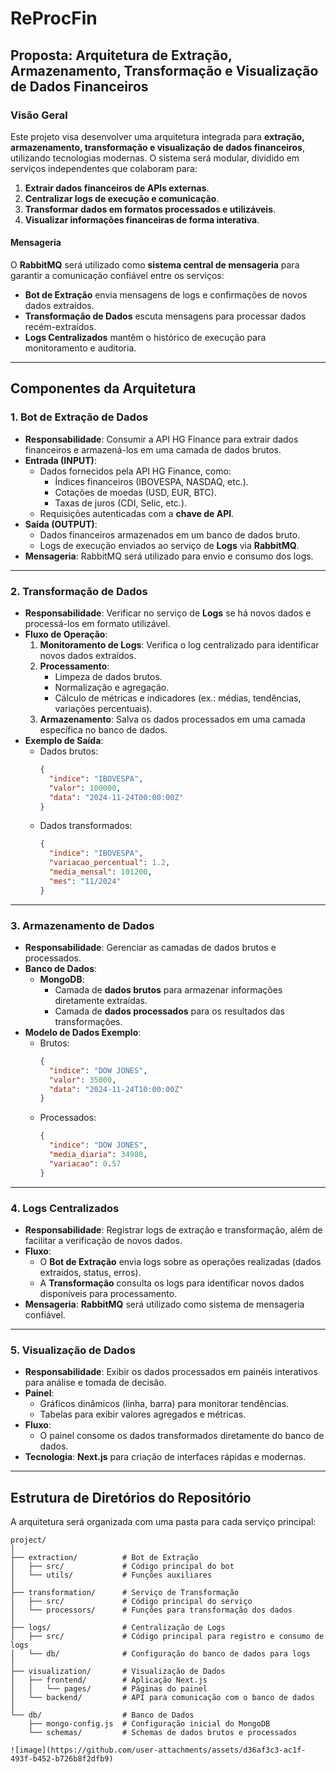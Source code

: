 # ReProcFin

## Proposta: Arquitetura de Extração, Armazenamento, Transformação e Visualização de Dados Financeiros

### Visão Geral
Este projeto visa desenvolver uma arquitetura integrada para **extração, armazenamento, transformação e visualização de dados financeiros**, utilizando tecnologias modernas. O sistema será modular, dividido em serviços independentes que colaboram para:

1. **Extrair dados financeiros de APIs externas**.
2. **Centralizar logs de execução e comunicação**.
3. **Transformar dados em formatos processados e utilizáveis**.
4. **Visualizar informações financeiras de forma interativa**.

#### Mensageria
O **RabbitMQ** será utilizado como **sistema central de mensageria** para garantir a comunicação confiável entre os serviços:
- **Bot de Extração** envia mensagens de logs e confirmações de novos dados extraídos.
- **Transformação de Dados** escuta mensagens para processar dados recém-extraídos.
- **Logs Centralizados** mantêm o histórico de execução para monitoramento e auditoria.

---

## Componentes da Arquitetura

### 1. **Bot de Extração de Dados**
- **Responsabilidade**: Consumir a API HG Finance para extrair dados financeiros e armazená-los em uma camada de dados brutos.
- **Entrada (INPUT)**:
  - Dados fornecidos pela API HG Finance, como:
    - Índices financeiros (IBOVESPA, NASDAQ, etc.).
    - Cotações de moedas (USD, EUR, BTC).
    - Taxas de juros (CDI, Selic, etc.).
  - Requisições autenticadas com a **chave de API**.
- **Saída (OUTPUT)**:
  - Dados financeiros armazenados em um banco de dados bruto.
  - Logs de execução enviados ao serviço de **Logs** via **RabbitMQ**.
- **Mensageria**: RabbitMQ será utilizado para envio e consumo dos logs.

---

### 2. **Transformação de Dados**
- **Responsabilidade**: Verificar no serviço de **Logs** se há novos dados e processá-los em formato utilizável.
- **Fluxo de Operação**:
  1. **Monitoramento de Logs**: Verifica o log centralizado para identificar novos dados extraídos.
  2. **Processamento**:
     - Limpeza de dados brutos.
     - Normalização e agregação.
     - Cálculo de métricas e indicadores (ex.: médias, tendências, variações percentuais).
  3. **Armazenamento**: Salva os dados processados em uma camada específica no banco de dados.
- **Exemplo de Saída**:
  - Dados brutos:
    ```json
    {
      "indice": "IBOVESPA",
      "valor": 100000,
      "data": "2024-11-24T00:00:00Z"
    }
    ```
  - Dados transformados:
    ```json
    {
      "indice": "IBOVESPA",
      "variacao_percentual": 1.2,
      "media_mensal": 101200,
      "mes": "11/2024"
    }
    ```

---

### 3. **Armazenamento de Dados**
- **Responsabilidade**: Gerenciar as camadas de dados brutos e processados.
- **Banco de Dados**:
  - **MongoDB**:
    - Camada de **dados brutos** para armazenar informações diretamente extraídas.
    - Camada de **dados processados** para os resultados das transformações.
- **Modelo de Dados Exemplo**:
  - Brutos:
    ```json
    {
      "indice": "DOW JONES",
      "valor": 35000,
      "data": "2024-11-24T10:00:00Z"
    }
    ```
  - Processados:
    ```json
    {
      "indice": "DOW JONES",
      "media_diaria": 34980,
      "variacao": 0.57
    }
    ```

---

### 4. **Logs Centralizados**
- **Responsabilidade**: Registrar logs de extração e transformação, além de facilitar a verificação de novos dados.
- **Fluxo**:
  - O **Bot de Extração** envia logs sobre as operações realizadas (dados extraídos, status, erros).
  - A **Transformação** consulta os logs para identificar novos dados disponíveis para processamento.
- **Mensageria**: **RabbitMQ** será utilizado como sistema de mensageria confiável.

---

### 5. **Visualização de Dados**
- **Responsabilidade**: Exibir os dados processados em painéis interativos para análise e tomada de decisão.
- **Painel**:
  - Gráficos dinâmicos (linha, barra) para monitorar tendências.
  - Tabelas para exibir valores agregados e métricas.
- **Fluxo**:
  - O painel consome os dados transformados diretamente do banco de dados.
- **Tecnologia**: **Next.js** para criação de interfaces rápidas e modernas.

---

## Estrutura de Diretórios do Repositório

A arquitetura será organizada com uma pasta para cada serviço principal:

```plaintext
project/
│
├── extraction/          # Bot de Extração
│   ├── src/             # Código principal do bot
│   └── utils/           # Funções auxiliares
│
├── transformation/      # Serviço de Transformação
│   ├── src/             # Código principal do serviço
│   └── processors/      # Funções para transformação dos dados
│
├── logs/                # Centralização de Logs
│   ├── src/             # Código principal para registro e consumo de logs
│   └── db/              # Configuração do banco de dados para logs
│
├── visualization/       # Visualização de Dados
│   ├── frontend/        # Aplicação Next.js
│   │   └── pages/       # Páginas do painel
│   └── backend/         # API para comunicação com o banco de dados
│
└── db/                  # Banco de Dados
    ├── mongo-config.js  # Configuração inicial do MongoDB
    └── schemas/         # Schemas de dados brutos e processados

![image](https://github.com/user-attachments/assets/d36af3c3-ac1f-493f-b452-b726b8f2dfb9)
